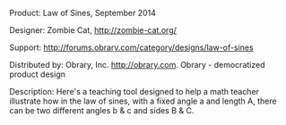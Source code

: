 Product: Law of Sines, September 2014

Designer: Zombie Cat, http://zombie-cat.org/

Support:  http://forums.obrary.com/category/designs/law-of-sines

Distributed by:  Obrary, Inc.  http://obrary.com.  Obrary - democratized product design

Description:
Here's a teaching tool designed to help a math teacher illustrate how in the law of sines, with a fixed angle a and length A, there can be two different angles b & c and sides B & C.